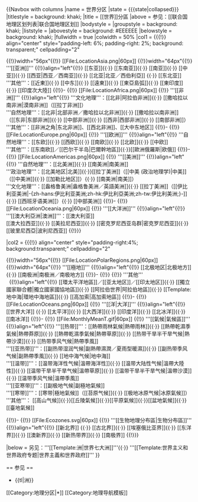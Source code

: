 {{Navbox with columns
|name       = 世界分区
|state      = {{{state|collapsed}}}
|titlestyle = background: khaki;
|title      = [[世界]]分區
|above      = 参见：[[联合国地理区划列表|联合国地理区划]]
|bodystyle  = 
|groupstyle = background: khaki;
|liststyle  = 
|abovestyle = background: #EEEEEE
|belowstyle = background: khaki;
|fullwidth  = true
|colwidth   = 50%
|col1 =
{{{!}} align="center" style="padding-left: 6%; padding-right: 2%; background: transparent;" cellpadding="2"
  <!----------Asia----------->
{{!}}width="56px"{{!}}
[[File:LocationAsia.png|60px]]
{{!}}width="64px"{{!}}
'''[[亚洲]]'''
{{!}}align="left"{{!}}
[[东亚]]{{·}} [[东南亚]]{{·}} [[南亚]]{{·}} [[中亚]]{{·}} [[西亚|西亚／西南亚]]{{·}} [[北亚|北亚／西伯利亞]] {{·}} [[东北亚]]<br />
'''其他'''：[[近東]]{{·}} [[中东]]{{·}} [[遠東]]{{·}} [[東亞島弧]]{{·}} [[東印度]]{{·}} [[印度次大陸]]
{{!}}-
{{!}} <!-----------Africa------------>
[[File:LocationAfrica.png|60px]]
{{!}}
'''[[非洲]]'''
{{!}}align="left"{{!}}
'''文化地理'''：[[北非|阿拉伯非洲]]{{·}} [[撒哈拉以南非洲|漠南非洲]]（[[拉丁非洲]]）<br />
'''自然地理'''：[[北非|北部非洲／撒哈拉以北非洲]]{{·}} [[撒哈拉以南非洲]]（[[东非|东部非洲]]{{·}} [[中部非洲]]{{·}} [[西非|西部非洲]]{{·}} [[南部非洲]]）<br />
'''其他'''：[[非洲之角|东北非洲]]、[[西北非洲]]、[[大中东地区]]
{{!}}-
{{!}} <!----------Europe----------->
[[File:LocationEurope.png|60px]]
{{!}}
'''[[欧洲]]'''
{{!}}align="left"{{!}}
'''自然地理'''：[[东欧]]{{·}} [[西欧]]{{·}} [[南欧]]{{·}} [[北欧]]{{·}} [[中欧]]<br />'''其他'''：[[东南欧]]／[[巴尔干半岛|巴爾幹地區]]{{·}}[[歐洲俄羅斯|欧俄]]
{{!}}-
{{!}} <!---------Americas---------->
[[File:LocationAmericas.png|60px]]
{{!}}
'''[[美洲]]'''
{{!}}align="left"{{!}}
'''自然地理'''：[[北美洲]]{{·}} [[南美洲|南美洲]]<br />'''政治地理'''：[[北美地区|北美]]{{·}}[[拉丁美洲]]（[[中美 (政治地理学)|中美]]（[[中美洲]]{{·}} [[加勒比地区]]）{{·}} [[南美洲|南美]]）<br />'''文化地理'''：[[盎格鲁美洲|盎格鲁美洲／英語美洲]]{{·}} [[拉丁美洲]]（[[伊比利亚美洲|-{zh-hans:伊比利亚美洲;zh-hk:伊比利亞美洲;zh-tw:伊比利美洲;}-]]{{·}} [[西班牙语美洲]]）{{·}} [[中部美洲]]
{{!}}-
{{!}} <!---------Oceania---------->
[[File:LocationOceania.png|60px]]
{{!}}
'''[[大洋洲]]'''
{{!}}align="left"{{!}}
'''[[澳大利亞洲|澳洲]]'''：[[澳大利亚]]<br />[[澳大拉西亚]]{{·}} [[美拉尼西亚]]{{·}} [[密克罗尼西亚岛群|密克罗尼西亚]]{{·}} [[玻里尼西亞|波利尼西亚]]
{{!}}}

|col2 =
{{{!}} align="center" style="padding-right:4%; background:transparent;" cellpadding="2"
<!----------Polar----------->
{{!}}width="56px"{{!}}
[[File:LocationPolarRegions.png|60px]]
{{!}}width="64px"{{!}}
'''[[極地]]'''
{{!}}align="left"{{!}}
[[北极地区|北极地方]]{{·}} [[南极洲|南极洲／南极地方]]
{{!}}-
{{!}} <!----------Other----------->
{{!}}
'''其他'''<br/>&nbsp;
{{!}}align="left"{{!}}
[[環太平洋地區]]／[[亚太地区]]／[[印太地区]]{{·}} [[獨立國家聯合體|獨立國家國協地區]]{{·}} [[阿拉伯世界|阿拉伯地區]]{{·}} [[Template:地中海|環地中海地區]]{{·}} [[高加索|高加索地區]]
{{!}}-
{{!}} <!----------Oceans---------->
[[File:LocationOceans.png|60px]]
{{!}}
'''[[洋|大洋]]'''
{{!}}align="left"{{!}}
[[世界大洋]] {{·}} [[太平洋]]{{·}} [[大西洋]]{{·}} [[印度洋]]{{·}} [[北冰洋]]{{·}} [[南冰洋]]
{{!}}-
{{!}} <!----------Climates---------->
[[File:MonthlyMeanT.gif|60px]]
{{!}}
'''[[氣候|氣候區]]'''
{{!}}align="left"{{!}}
'''[[热带]]'''：[[熱帶雨林氣候|熱帶雨林]]{{·}} [[熱帶乾濕季氣候|熱帶莽原]]{{·}} [[熱帶乾濕季氣候|熱帶草原]]{{·}} [[热带干旱半干旱气候|熱帶沙漠]]{{·}} [[热带季风气候|熱帶季風]] <br />
'''[[亚热带]]'''：[[副热带湿润气候|副熱帶濕潤／夏雨型暖濕]]{{·}} [[副热带季风气候|副熱帶季風]]{{·}} [[地中海气候|地中海]] <br />
'''[[温带]]'''：[[温带海洋性气候|溫帶海洋性]]{{·}} [[温带大陆性气候|溫帶大陸性]]{{·}} [[温带干旱半干旱气候|溫帶草原]]{{·}} [[温带干旱半干旱气候|溫帶沙漠]]{{·}} [[温带季风气候|溫帶季風]] <br />
'''[[亚寒带]]'''：[[副极地气候|副極地氣候]] <br />
'''[[寒带]]'''：[[寒带|極地氣候]]（[[苔原气候]]{{·}} [[极地冰原气候|冰原氣候]]） <br />
'''其他'''： [[高山气候]]{{·}}[[丘陵氣候]]{{·}}[[平原氣候]]{{·}}[[盆地氣候]]{{·}}[[臺地氣候]]<br />

{{!}}-
{{!}} <!----------Ecozones---------->
[[File:Ecozones.svg|60px]]
{{!}}
'''[[生物地理分布區|生物分布區]]'''
{{!}}align="left"{{!}}
[[新北界]] {{·}} [[古北界]]{{·}} [[埃塞俄比亚界]]{{·}} [[东洋界]]{{·}} [[澳新界]]{{·}} [[新热带界]]{{·}} [[南极界]] 
{{!}}}

|below = 另见：'''[[Template:洲|世界七大洲]]'''{{·}} '''[[Template:世界主义和世界政府专题|世界主義和世界政府]]'''
}}<noinclude>

== 参见 ==
* {{tl|洲}}

[[Category:地理分区|*]]
[[Category:地理导航模板]]
</noinclude>